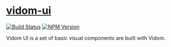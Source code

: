 # [vidom-ui](https://dfilatov.github.io/vidom-ui/)
[![Build Status](https://img.shields.io/travis/dfilatov/vidom-ui/master.svg?style=flat-square)](https://travis-ci.org/dfilatov/vidom-ui/branches)
[![NPM Version](https://img.shields.io/npm/v/vidom-ui.svg?style=flat-square)](https://www.npmjs.com/package/vidom-ui)

Vidom UI is a set of basic visual components are built with Vidom.
